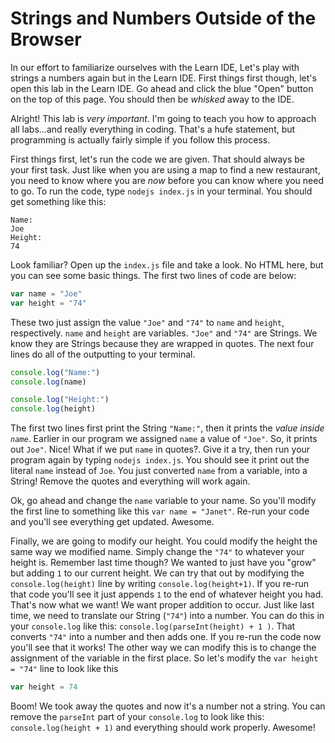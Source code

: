 # Strings and Numbers Outside of the Browser

In our effort to familiarize ourselves with the Learn IDE, Let's play with strings a numbers again but in the Learn IDE. First things first though, let's open this lab in the Learn IDE. Go ahead and click the blue "Open" button on the top of this page. You should then be _whisked_ away to the IDE. 

Alright! This lab is *very important*. I'm going to teach you how to approach all labs...and really everything in coding. That's a hufe statement, but programming is actually fairly simple if you follow this process.

First things first, let's run the code we are given. That should always be your first task. Just like when you are using a map to find a new restaurant, you need to know where you are _now_ before you can know where you need to go. To run the code, type `nodejs index.js` in your terminal. You should get something like this:

```
Name:
Joe
Height:
74
```

Look familiar? Open up the `index.js` file and take a look. No HTML here, but you can see some basic things. The first two lines of code are below:

```javascript
var name = "Joe"
var height = "74"
```

These two just assign the value `"Joe"` and `"74"` to `name` and `height`, respectively. `name` and `height` are variables. `"Joe"` and `"74"` are Strings. We know they are Strings because they are wrapped in quotes. The next four lines do all of the outputting to your terminal.

```javascript
console.log("Name:")
console.log(name)

console.log("Height:")
console.log(height)
```

The first two lines first print the String `"Name:"`, then it prints the _value inside `name`_. Earlier in our program we assigned `name` a value of `"Joe"`. So, it prints out `Joe"`. Nice! What if we put `name` in quotes?. Give it a try, then run your program again by typing `nodejs index.js`. You should see it print out the literal `name` instead of `Joe`. You just converted `name` from a variable, into a String! Remove the quotes and everything will work again.

Ok, go ahead and change the `name` variable to your name. So you'll modify the first line to something like this `var name = "Janet"`. Re-run your code and you'll see everything get updated. Awesome.

Finally, we are going to modify our height. You could modify the height the same way we modified name. Simply change the `"74"` to whatever your height is. Remember last time though? We wanted to just have you "grow" but adding `1` to our current height. We can try that out by modifying the `console.log(height)` line by writing `console.log(height+1)`. If you re-run that code you'll see it just appends `1` to the end of whatever height you had. That's now what we want! We want proper addition
to occur. Just like last time, we need to translate our String (`"74"`) into a number. You can do this in your `console.log` like this: `console.log(parseInt(height) + 1 )`. That converts `"74"` into a number and then adds one. If you re-run the code now you'll see that it works! The other way we can modify this is to change the assignment of the variable in the first place. So let's modify the `var height = "74"` line to look like this

```javascript
var height = 74
```

Boom! We took away the quotes and now it's a number not a string. You can remove the `parseInt` part of your `console.log` to look like this: `console.log(height + 1)` and everything should work properly. Awesome!
